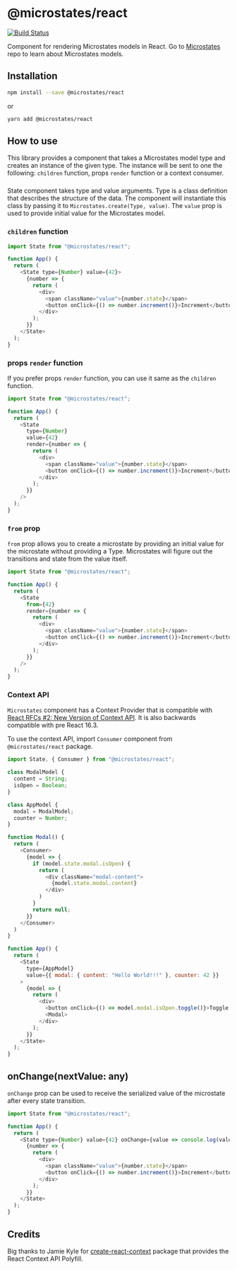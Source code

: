 # @microstates/react

[![Build Status](https://travis-ci.org/microstates/react.svg?branch=master)](https://travis-ci.org/microstates/react)

Component for rendering Microstates models in React. Go to [Microstates](https://github.com/cowboyd/microstates.js) repo to learn about Microstates models.

## Installation

```bash
npm install --save @microstates/react
```

or

```bash
yarn add @microstates/react
```

## How to use

This library provides a component that takes a Microstates model type and creates an instance of the given type. The instance will be sent to one the following: `children` function, props `render` function or a context consumer.

### <State type={Type} value={any} render={fn} from={any} />

State component takes type and value arguments. Type is a class definition that describes the structure of the data. The component will instantiate this class by passing it to `Microstates.create(Type, value)`. The `value` prop is used to provide initial value for the Microstates model. 

### `children` function

```js
import State from "@microstates/react";

function App() {
  return (
    <State type={Number} value={42}>
      {number => {
        return (
          <div>
            <span className="value">{number.state}</span>
            <button onClick={() => number.increment()}>Increment</button>
          </div>
        );
      }}
    </State>
  );
}
```

### props `render` function

If you prefer props `render` function, you can use it same as the `children` function.

```js
import State from "@microstates/react";

function App() {
  return (
    <State
      type={Number}
      value={42}
      render={number => {
        return (
          <div>
            <span className="value">{number.state}</span>
            <button onClick={() => number.increment()}>Increment</button>
          </div>
        );
      }}
    />
  );
}
```

### `from` prop

`from` prop allows you to create a microstate by providing an initial value for the microstate without providing a Type. Microstates will figure out the transitions and state from the value itself.

```js
import State from "@microstates/react";

function App() {
  return (
    <State
      from={42}
      render={number => {
        return (
          <div>
            <span className="value">{number.state}</span>
            <button onClick={() => number.increment()}>Increment</button>
          </div>
        );
      }}
    />
  );
}
```

### Context API

`Microstates` component has a Context Provider that is compatible with [React RFCs #2: New Version of Context API](https://github.com/reactjs/rfcs/blob/master/text/0002-new-version-of-context.md). It is also backwards compatible with pre React 16.3.

To use the context API, import `Consumer` component from `@microstates/react` package.

```js
import State, { Consumer } from "@microstates/react";

class ModalModel {
  content = String;
  isOpen = Boolean;
}

class AppModel {
  modal = ModalModel;
  counter = Number;
}

function Modal() {
  return (
    <Consumer>
      {model => {
        if (model.state.modal.isOpen) {
          return (
            <div className="modal-content">
              {model.state.modal.content}
            </div>
          )
        }
        return null;
      }}
    </Consumer>
  )
}

function App() {
  return (
    <State
      type={AppModel}
      value={{ modal: { content: "Hello World!!!" }, counter: 42 }}
    >
      {model => {
        return (
          <div>
            <button onClick={() => model.modal.isOpen.toggle()}>Toggle Modal</button>
            <Modal>
          </div>
        );
      }}
    </State>
  );
}
```

## onChange(nextValue: any)

`onChange` prop can be used to receive the serialized value of the microstate after every state transition.

```js
import State from "@microstates/react";

function App() {
  return (
    <State type={Number} value={42} onChange={value => console.log(value)}>
      {number => {
        return (
          <div>
            <span className="value">{number.state}</span>
            <button onClick={() => number.increment()}>Increment</button>
          </div>
        );
      }}
    </State>
  );
}
```

## Credits

Big thanks to Jamie Kyle for [create-react-context](https://github.com/jamiebuilds/create-react-context) package that provides the React Context API Polyfill. 
